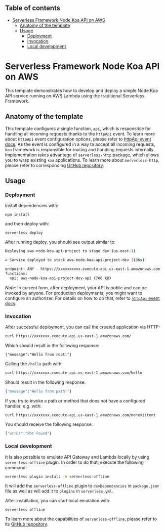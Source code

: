 <!--
title: 'Serverless Framework Node Koa API on AWS'
description: 'This template demonstrates how to develop and deploy a simple Node Koa API running on AWS Lambda using the traditional Serverless Framework.'
layout: Doc
framework: v3
platform: AWS
language: nodeJS
priority: 1
authorLink: 'https://github.com/serverless'
authorName: 'Serverless, inc.'
authorAvatar: 'https://avatars1.githubusercontent.com/u/13742415?s=200&v=4'
-->

## Table of contents
- [Serverless Framework Node Koa API on AWS](#serverless-framework-node-koa-api-on-aws)
  - [Anatomy of the template](#anatomy-of-the-template)
  - [Usage](#usage)
    - [Deployment](#deployment)
    - [Invocation](#invocation)
    - [Local development](#local-development)

# Serverless Framework Node Koa API on AWS

This template demonstrates how to develop and deploy a simple Node Koa API service running on AWS Lambda using the traditional Serverless Framework.

## Anatomy of the template

This template configures a single function, `api`, which is responsible for handling all incoming requests thanks to the `httpApi` event. To learn more about `httpApi` event configuration options, please refer to [httpApi event docs](https://www.serverless.com/framework/docs/providers/aws/events/http-api/). As the event is configured in a way to accept all incoming requests, `koa` framework is responsible for routing and handling requests internally. Implementation takes advantage of `serverless-http` package, which allows you to wrap existing `koa` applications. To learn more about `serverless-http`, please refer to corresponding [GitHub repository](https://github.com/dougmoscrop/serverless-http).

## Usage

### Deployment

Install dependencies with:

```
npm install
```

and then deploy with:

```
serverless deploy
```

After running deploy, you should see output similar to:

```bash
Deploying aws-node-koa-api-project to stage dev (us-east-1)

✔ Service deployed to stack aws-node-koa-api-project-dev (196s)

endpoint: ANY - https://xxxxxxxxxx.execute-api.us-east-1.amazonaws.com
functions:
  api: aws-node-koa-api-project-dev-api (766 kB)
```

_Note_: In current form, after deployment, your API is public and can be invoked by anyone. For production deployments, you might want to configure an authorizer. For details on how to do that, refer to [`httpApi` event docs](https://www.serverless.com/framework/docs/providers/aws/events/http-api/).

### Invocation

After successful deployment, you can call the created application via HTTP:

```bash
curl https://xxxxxxx.execute-api.us-east-1.amazonaws.com/
```

Which should result in the following response:

```
{"message":"Hello from root!"}
```

Calling the `/hello` path with:

```bash
curl https://xxxxxxx.execute-api.us-east-1.amazonaws.com/hello
```

Should result in the following response:

```bash
{"message":"Hello from path!"}
```

If you try to invoke a path or method that does not have a configured handler, e.g. with:

```bash
curl https://xxxxxxx.execute-api.us-east-1.amazonaws.com/nonexistent
```

You should receive the following response:

```bash
{"error":"Not Found"}
```

### Local development

It is also possible to emulate API Gateway and Lambda locally by using `serverless-offline` plugin. In order to do that, execute the following command:

```bash
serverless plugin install -n serverless-offline
```

It will add the `serverless-offline` plugin to `devDependencies` in `package.json` file as well as will add it to `plugins` in `serverless.yml`.

After installation, you can start local emulation with:

```
serverless offline
```

To learn more about the capabilities of `serverless-offline`, please refer to its [GitHub repository](https://github.com/dherault/serverless-offline).
